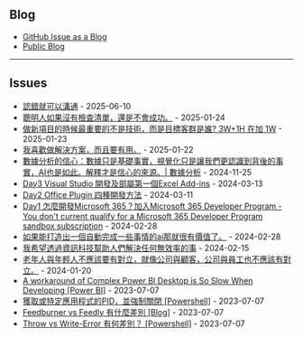 
Blog
---

- [GitHub Issue as a Blog](https://github.com/dylanninin/dylanninin.com/issues/72)
- [Public Blog](https://dylanninin.com)

---

Issues
---

- [認錯就可以溝通](https://github.com/maxchen989/dylanninin.com/issues/311) - 2025-06-10
- [聰明人如果沒有檢查清單，還是不會成功。](https://github.com/maxchen989/dylanninin.com/issues/310) - 2025-01-24
- [做新項目的時候最重要的不是技術，而是目標客群是誰?  3W+1H 在加 1W](https://github.com/maxchen989/dylanninin.com/issues/309) - 2025-01-23
- [我喜歡做解決方案，而且要有用。](https://github.com/maxchen989/dylanninin.com/issues/308) - 2025-01-22
- [數據分析的信心：數據只是基礎事實，視覺化只是讓我們更認識到背後的事實，AI也是如此。解釋才是信心的來源。| 數據分析](https://github.com/maxchen989/dylanninin.com/issues/306) - 2024-11-25
- [Day3 Visual Studio 開發及部屬第一個Excel Add-ins](https://github.com/maxchen989/dylanninin.com/issues/305) - 2024-03-13
- [Day2 Office Plugin 四種開發方法](https://github.com/maxchen989/dylanninin.com/issues/304) - 2024-03-11
- [Day1 怎麼開發Microsoft 365？加入Microsoft 365 Developer Program - You don't current qualify for a Microsoft 365 Developer Program sandbox subscription](https://github.com/maxchen989/dylanninin.com/issues/303) - 2024-02-28
- [如果能打造出一個自動完成一些事情的ai那就很有價值了。](https://github.com/maxchen989/dylanninin.com/issues/302) - 2024-02-28
- [我希望透過資訊科技幫助人們解決任何無效率的事](https://github.com/maxchen989/dylanninin.com/issues/299) - 2024-02-15
- [老年人與年輕人不應該要有對立，就像公司與顧客，公司與員工也不應該有對立。](https://github.com/maxchen989/dylanninin.com/issues/298) - 2024-01-20
- [A workaround of Complex Power BI Desktop is So Slow When Developing [Power BI]](https://github.com/maxchen989/dylanninin.com/issues/287) - 2023-07-07
- [獲取或特定應用程式的PID，並強制關閉 [Powershell]](https://github.com/maxchen989/dylanninin.com/issues/284) - 2023-07-07
- [Feedburner vs Feedly 有什麼差別 [Blog]](https://github.com/maxchen989/dylanninin.com/issues/282) - 2023-07-07
- [Throw vs Write-Error 有何差別？ [Powershell]](https://github.com/maxchen989/dylanninin.com/issues/281) - 2023-07-07
